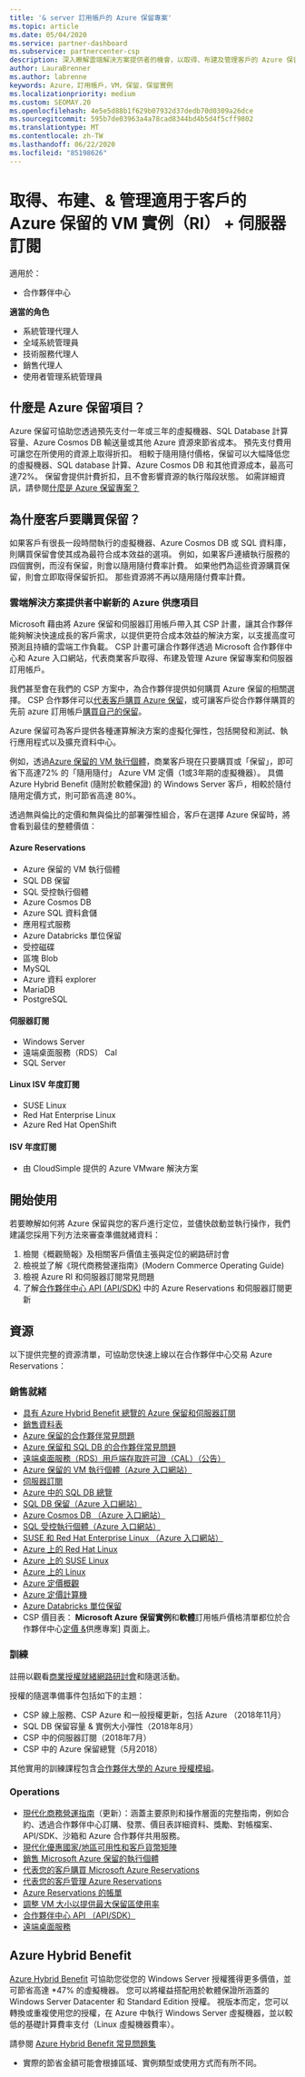 ```yaml
---
title: '& server 訂用帳戶的 Azure 保留專案'
ms.topic: article
ms.date: 05/04/2020
ms.service: partner-dashboard
ms.subservice: partnercenter-csp
description: 深入瞭解雲端解決方案提供者的機會，以取得、布建及管理客戶的 Azure 保留和伺服器訂閱。
author: LauraBrenner
ms.author: labrenne
keywords: Azure，訂用帳戶，VM，保留，保留實例
ms.localizationpriority: medium
ms.custom: SEOMAY.20
ms.openlocfilehash: 4e5e5d88b1f629b07932d37dedb70d0309a26dce
ms.sourcegitcommit: 595b7de03963a4a78cad8344bd4b5d4f5cff9802
ms.translationtype: MT
ms.contentlocale: zh-TW
ms.lasthandoff: 06/22/2020
ms.locfileid: "85198626"
---
```

# <a name="acquire-provision--manage-azure-reserved-vm-instances-ri--server-subscriptions-for-customers"></a>取得、布建、& 管理適用于客戶的 Azure 保留的 VM 實例（RI） + 伺服器訂閱

適用於：

- 合作夥伴中心

**適當的角色**

- 系統管理代理人
- 全域系統管理員
- 技術服務代理人
- 銷售代理人
- 使用者管理系統管理員
 
## <a name="what-are-azure-reservations"></a>什麼是 Azure 保留項目？

Azure 保留可協助您透過預先支付一年或三年的虛擬機器、SQL Database 計算容量、Azure Cosmos DB 輸送量或其他 Azure 資源來節省成本。 預先支付費用可讓您在所使用的資源上取得折扣。 相較于隨用隨付價格，保留可以大幅降低您的虛擬機器、SQL database 計算、Azure Cosmos DB 和其他資源成本，最高可達72%。 保留會提供計費折扣，且不會影響資源的執行階段狀態。 如需詳細資訊，請參閱[什麼是 Azure 保留專案？](https://docs.microsoft.com/azure/billing/billing-save-compute-costs-reservations)

## <a name="why-should-customers-buy-a-reservation"></a>為什麼客戶要購買保留？

如果客戶有很長一段時間執行的虛擬機器、Azure Cosmos DB 或 SQL 資料庫，則購買保留會使其成為最符合成本效益的選項。 例如，如果客戶連續執行服務的四個實例，而沒有保留，則會以隨用隨付費率計費。 如果他們為這些資源購買保留，則會立即取得保留折扣。 那些資源將不再以隨用隨付費率計費。

### <a name="compelling-new-azure-offer-in-csp"></a>雲端解決方案提供者中嶄新的 Azure 供應項目

Microsoft 藉由將 Azure 保留和伺服器訂用帳戶帶入其 CSP 計畫，讓其合作夥伴能夠解決快速成長的客戶需求，以提供更符合成本效益的解決方案，以支援高度可預測且持續的雲端工作負載。 CSP 計畫可讓合作夥伴透過 Microsoft 合作夥伴中心和 Azure 入口網站，代表商業客戶取得、布建及管理 Azure 保留專案和伺服器訂用帳戶。

我們甚至會在我們的 CSP 方案中，為合作夥伴提供如何購買 Azure 保留的相關選擇。 CSP 合作夥伴可以[代表客戶購買 Azure 保留](azure-reservations-buying.md)，或可讓客戶從合作夥伴購買的先前 azure 訂用帳戶[購買自己的保留](give-customers-permission.md)。

Azure 保留可為客戶提供各種運算解決方案的虛擬化彈性，包括開發和測試、執行應用程式以及擴充資料中心。

例如，透過[Azure 保留的 VM 執行個體](https://azure.microsoft.com/pricing/reserved-vm-instances/)，商業客戶現在只要購買或「保留」，即可省下高達72% 的「隨用隨付」 Azure VM 定價（1或3年期的虛擬機器）。 具備 Azure Hybrid Benefit (隨附於軟體保證) 的 Windows Server 客戶，相較於隨付隨用定價方式，則可節省高達 80%。

透過無與倫比的定價和無與倫比的部署彈性組合，客戶在選擇 Azure 保留時，將會看到最佳的整體價值：

#### <a name="azure-reservations"></a>Azure Reservations

- Azure 保留的 VM 執行個體
- SQL DB 保留
- SQL 受控執行個體
- Azure Cosmos DB
- Azure SQL 資料倉儲
- 應用程式服務
- Azure Databricks 單位保留
- 受控磁碟
- 區塊 Blob
- MySQL
- Azure 資料 explorer
- MariaDB
- PostgreSQL

#### <a name="server-subscriptions"></a>伺服器訂閱

- Windows Server
- 遠端桌面服務（RDS） Cal
- SQL Server

#### <a name="linux-isv-annual-subscriptions"></a>Linux ISV 年度訂閱

- SUSE Linux
- Red Hat Enterprise Linux
- Azure Red Hat OpenShift

#### <a name="isv-annual-subscriptions"></a>ISV 年度訂閱

- 由 CloudSimple 提供的 Azure VMware 解決方案

## <a name="getting-started"></a>開始使用

若要瞭解如何將 Azure 保留與您的客戶進行定位，並儘快啟動並執行操作，我們建議您採用下列方法來審查準備就緒資料：

1. 檢閱《概觀簡報》及相關客戶價值主張與定位的網路研討會
2. 檢視並了解《現代商務營運指南》(Modern Commerce Operating Guide)
3. 檢視 Azure RI 和伺服器訂閱常見問題
4. 了解[合作夥伴中心 API (API/SDK)](https://docs.microsoft.com/partner-center/develop/purchase-azure-reserved-vm-instances) 中的 Azure Reservations 和伺服器訂閱更新

## <a name="resources"></a>資源

以下提供完整的資源清單，可協助您快速上線以在合作夥伴中心交易 Azure Reservations：

### <a name="sales-readiness"></a>銷售就緒

- [具有 Azure Hybrid Benefit 總覽的 Azure 保留和伺服器訂閱](https://assetsprod.microsoft.com/Azure-reservations-and-server-subscriptions-with-azure-hybrid-benefit.pptx)
- [銷售資料表](https://assetsprod.microsoft.com/mpn/Azure-RI-Sales-Sheet-CSP.pdf)
- [Azure 保留的合作夥伴常見問題](https://assetsprod.microsoft.com/Partner-faq-for-azure-reservations.docx)
- [Azure 保留和 SQL DB 的合作夥伴常見問題](https://assetsprod.microsoft.com/Partner-faq-for-azure-reservations-sql-db.docx)
- [遠端桌面服務（RDS）用戶端存取許可證（CAL）（公告）](https://cloudblogs.microsoft.com/windowsserver/2018/10/03/remote-desktop-services-2019-generally-available-with-windows-server-2019/)
- [Azure 保留的 VM 執行個體（Azure 入口網站）](https://docs.microsoft.com/azure/virtual-machines/windows/prepay-reserved-vm-instances)
- [伺服器訂閱](https://docs.microsoft.com/partner-center/csp-software-subscriptions)
- [Azure 中的 SQL DB 總覽](https://assetsprod.microsoft.com/Sql-db-in-azure-overview.pptx)
- [SQL DB 保留（Azure 入口網站）](https://docs.microsoft.com/azure/sql-database/sql-database-reserved-capacity)
- [Azure Cosmos DB （Azure 入口網站）](https://docs.microsoft.com/azure/cosmos-db/cosmos-db-reserved-capacity)
- [SQL 受控執行個體（Azure 入口網站）](https://docs.microsoft.com/azure/sql-database/sql-database-managed-instance)
- [SUSE 和 Red Hat Enterprise Linux （Azure 入口網站）](https://docs.microsoft.com/azure/virtual-machines/linux/prepay-suse-software-charges)
- [Azure 上的 Red Hat Linux](https://azure.com/redhat)
- [Azure 上的 SUSE Linux](https://azure.microsoft.com/overview/linux-on-azure/suse/)
- [Azure 上的 Linux](https://azure.microsoft.com/overview/linux-on-azure/)
- [Azure 定價概觀](https://azure.microsoft.com/pricing/)
- [Azure 定價計算機](https://azure.microsoft.com/pricing/calculator)
- [Azure Databricks 單位保留](https://docs.microsoft.com/azure/billing/billing-prepay-databricks-reserved-capacity)
- CSP 價目表： **Microsoft Azure 保留實例**和**軟體**訂用帳戶價格清單都位於合作夥伴中心[定價 &](https://partner.microsoft.com/pcv/sales)供應專案] 頁面上。

### <a name="training"></a>訓練

註冊以觀看[商業授權就緒網路研討會](https://commercial-licensing.eventbuilder.com/FY2019_ALL)和隨選活動。

授權的隨選準備事件包括如下的主題：

- CSP 線上服務、CSP Azure 和一般授權更新，包括 Azure （2018年11月）
- SQL DB 保留容量 & 實例大小彈性（2018年8月）
- CSP 中的伺服器訂閱（2018年7月）
- CSP 中的 Azure 保留總覽（5月2018）

其他實用的訓練課程包含[合作夥伴大學的 Azure 授權模組](https://aka.ms/azure_partner_licensing)。

### <a name="operations"></a>Operations

- [現代化商務營運指南](https://assetsprod.microsoft.com/mpn/Partner-Center-Modern-Commerce-Operating-Guide.docx)（更新）：涵蓋主要原則和操作層面的完整指南，例如合約、透過合作夥伴中心訂購、發票、價目表詳細資料、獎勵、對帳檔案、API/SDK、沙箱和 Azure 合作夥伴共用服務。
- [現代化優惠國家/地區可用性和客戶貨幣矩陣](https://assetsprod.microsoft.com/modern-offers-country-currency-availability.xlsx)
- [銷售 Microsoft Azure 保留的執行個體](https://go.microsoft.com/fwlink/?linkid=872806)
- [代表您的客戶購買 Microsoft Azure Reservations](https://go.microsoft.com/fwlink/?linkid=872807)
- [代表您的客戶管理 Azure Reservations](https://go.microsoft.com/fwlink/?linkid=872808)
- [Azure Reservations 的帳單](azure-plan-billing.md)
- [調整 VM 大小以提供最大保留區使用率](https://go.microsoft.com/fwlink/?linkid=872810)
- [合作夥伴中心 API （API/SDK）](https://docs.microsoft.com/partner-center/develop/purchase-azure-reserved-vm-instances)
- [遠端桌面服務](https://docs.microsoft.com/windows-server/remote/remote-desktop-services/welcome-to-rds)

## <a name="azure-hybrid-benefit"></a>Azure Hybrid Benefit

[Azure Hybrid Benefit](https://azure.microsoft.com/pricing/hybrid-benefit) 可協助您從您的 Windows Server 授權獲得更多價值，並可節省高達 *47% 的虛擬機器。 您可以將權益搭配用於軟體保證所涵蓋的 Windows Server Datacenter 和 Standard Edition 授權。 視版本而定，您可以轉換或重複使用您的授權，在 Azure 中執行 Windows Server 虛擬機器，並以較低的基礎計算費率支付（Linux 虛擬機器費率）。

請參閱 [Azure Hybrid Benefit 常見問題集](https://azure.microsoft.com/pricing/hybrid-benefit/faq/)

* 實際的節省金額可能會根據區域、實例類型或使用方式而有所不同。
